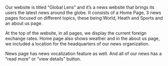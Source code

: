 Our website is titled “Global Lens” and it’s a news website that brings its users the latest news
around the globe. It consists of a Home Page, 3 news pages focused on different topics, these
being World, Heath and Sports and an about us page.

At the top of the website, in all pages, we display the current foreign exchange rates. Home
page also shows weather and in the about us page, we included a location for the headquarters
of our news organization.

News page has news vocalization feature as well. And all of our news has a “read more” or
“view details” button. 
